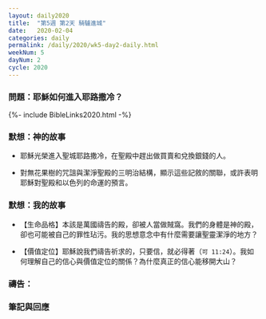 ```yaml
---
layout: daily2020
title:  "第5週 第2天 騎驢進城"
date:   2020-02-04
categories: daily
permalink: /daily/2020/wk5-day2-daily.html
weekNum: 5
dayNum: 2
cycle: 2020
---
```


### 問題：耶穌如何進入耶路撒冷？

{%- include BibleLinks2020.html -%}

### 默想：神的故事 
+ 耶穌光榮進入聖城耶路撒冷，在聖殿中趕出做買賣和兌換銀錢的人。

+ 對無花果樹的咒詛與潔淨聖殿的三明治結構，顯示這些記敘的關聯，或許表明耶穌對聖殿和以色列的命運的預言。 

### 默想：我的故事 
+ 【生命品格】本該是萬國禱告的殿，卻被人當做賊窩。我們的身體是神的殿，卻也可能被自己的罪性玷污。我的思想意念中有什麼需要讓聖靈潔淨的地方？

+ 【價值定位】耶穌說我們禱告祈求的，只要信，就必得著（`可 11:24`）。我如何理解自己的信心與價值定位的關係？為什麼真正的信心能移開大山？ 

### 禱告：

### 筆記與回應
